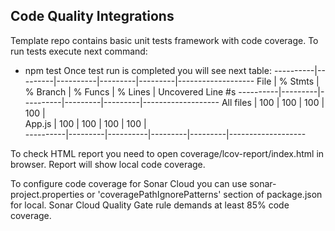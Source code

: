 ## Code Quality Integrations
Template repo contains basic unit tests framework with code coverage.
To run tests execute next command:
- npm test
Once test run is completed you will see next table:
  ----------|---------|----------|---------|---------|-------------------
  File      | % Stmts | % Branch | % Funcs | % Lines | Uncovered Line #s
  ----------|---------|----------|---------|---------|-------------------
  All files |     100 |      100 |     100 |     100 |                   
  App.js    |     100 |      100 |     100 |     100 |                   
  ----------|---------|----------|---------|---------|-------------------

To check HTML report you need to open coverage/lcov-report/index.html in browser. Report will show local code coverage.

To configure code coverage for Sonar Cloud you can use sonar-project.properties or 'coveragePathIgnorePatterns' section 
of package.json for local.
Sonar Cloud Quality Gate rule demands at least 85% code coverage.
